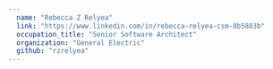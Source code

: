 ```yaml
---
  name: "Rebecca Z Relyea"
  link: "https://www.linkedin.com/in/rebecca-relyea-csm-8b5883b"
  occupation_title: "Senior Software Architect"
  organization: "General Electric"
  github: "rzrelyea"
---
```


